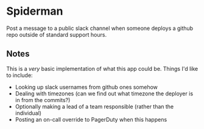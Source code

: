 # Spiderman

Post a message to a public slack channel when someone deploys a github repo outside of standard support hours.

## Notes

This is a _very_ basic implementation of what this app could be. Things I'd like to include:

* Looking up slack usernames from github ones somehow
* Dealing with timezones (can we find out what timezone the deployer is in from the commits?)
* Optionally making a lead of a team responsible (rather than the individual)
* Posting an on-call override to PagerDuty when this happens
